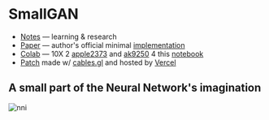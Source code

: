 # SmallGAN
- [Notes](https://www.notion.so/fl19/a989dc137e744bcda42c7141d923faf6) — learning & research
- [Paper](https://arxiv.org/abs/1904.01774v4) — author's official minimal [implementation](https://github.com/nogu-atsu/small-dataset-image-generation)
- [Colab](https://colab.research.google.com/drive/10SNoBHIwoAVLpPXx2VEUXPWEFCk0t-BX) — 10X 2 [apple2373](https://github.com/apple2373) and [ak9250](https://github.com/ak9250) 4 this [notebook](https://github.com/apple2373/pytorch-small-dataset-image-generation/blob/master/SmallGan.ipynb)
- [Patch](https://smallgan.vercel.app) made w/ [cables.gl](https://cables.gl) and hosted by [Vercel](https://vercel.com)

## A small part of the Neural Network's imagination
![nni](https://user-images.githubusercontent.com/33127382/124127320-4306f600-da84-11eb-998b-dc7fe480c0bf.jpg)
